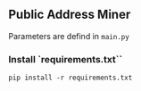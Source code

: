 
## Public Address Miner
Parameters are defind in `main.py`

### Install `requirements.txt``
```
pip install -r requirements.txt
```
